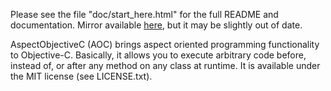 Please see the file "doc/start_here.html" for the full README and documentation.
Mirror available [here](http://www.tomdalling.com/aoc_doc_mirror/), but it may be
slightly out of date.

AspectObjectiveC (AOC) brings aspect oriented programming functionality
to Objective-C. Basically, it allows you to execute arbitrary code
before, instead of, or after any method on any class at runtime. It is
available under the MIT license (see LICENSE.txt).